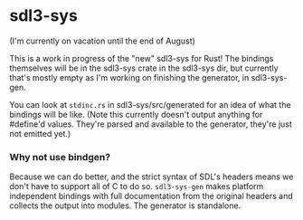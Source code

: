 # sdl3-sys

(I'm currently on vacation until the end of August)

This is a work in progress of the "new" sdl3-sys for Rust! The bindings themselves will be in the
sdl3-sys crate in the sdl3-sys dir, but currently that's mostly empty as I'm working on finishing the
generator, in sdl3-sys-gen.

You can look at `stdinc.rs` in sdl3-sys/src/generated for an idea of what the bindings will be like.
(Note this currently doesn't output anything for #define'd values. They're parsed and available
to the generator, they're just not emitted yet.)

### Why not use bindgen?

Because we can do better, and the strict syntax of SDL's headers means we don't have to support all of
C to do so. `sdl3-sys-gen` makes platform independent bindings with full documentation from the original
headers and collects the output into modules. The generator is standalone.
